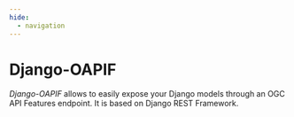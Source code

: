 ```yaml
---
hide:
  - navigation
---
```


# Django-OAPIF

*Django-OAPIF* allows to easily expose your Django models through an OGC API Features endpoint.
It is based on Django REST Framework.
